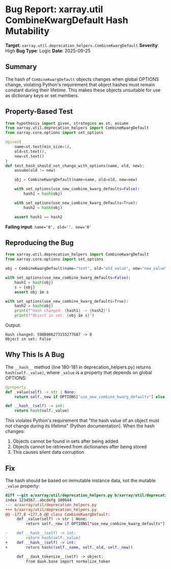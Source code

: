 # Bug Report: xarray.util CombineKwargDefault Hash Mutability

**Target**: `xarray.util.deprecation_helpers.CombineKwargDefault`
**Severity**: High
**Bug Type**: Logic
**Date**: 2025-09-25

## Summary

The hash of `CombineKwargDefault` objects changes when global OPTIONS change, violating Python's requirement that object hashes must remain constant during their lifetime. This makes these objects unsuitable for use as dictionary keys or set members.

## Property-Based Test

```python
from hypothesis import given, strategies as st, assume
from xarray.util.deprecation_helpers import CombineKwargDefault
from xarray.core.options import set_options

@given(
    name=st.text(min_size=1),
    old=st.text(),
    new=st.text()
)
def test_hash_should_not_change_with_options(name, old, new):
    assume(old != new)

    obj = CombineKwargDefault(name=name, old=old, new=new)

    with set_options(use_new_combine_kwarg_defaults=False):
        hash1 = hash(obj)

    with set_options(use_new_combine_kwarg_defaults=True):
        hash2 = hash(obj)

    assert hash1 == hash2
```

**Failing input**: `name='0', old='', new='0'`

## Reproducing the Bug

```python
from xarray.util.deprecation_helpers import CombineKwargDefault
from xarray.core.options import set_options

obj = CombineKwargDefault(name="test", old="old_value", new="new_value")

with set_options(use_new_combine_kwarg_defaults=False):
    hash1 = hash(obj)
    s = {obj}
    assert obj in s

with set_options(use_new_combine_kwarg_defaults=True):
    hash2 = hash(obj)
    print(f"Hash changed: {hash1} -> {hash2}")
    print(f"Object in set: {obj in s}")
```

Output:
```
Hash changed: 5988906273155277687 -> 0
Object in set: False
```

## Why This Is A Bug

The `__hash__` method (line 180-181 in deprecation_helpers.py) returns `hash(self._value)`, where `_value` is a property that depends on global OPTIONS:

```python
@property
def _value(self) -> str | None:
    return self._new if OPTIONS["use_new_combine_kwarg_defaults"] else self._old

def __hash__(self) -> int:
    return hash(self._value)
```

This violates Python's requirement that "the hash value of an object must not change during its lifetime" (Python documentation). When the hash changes:
1. Objects cannot be found in sets after being added
2. Objects cannot be retrieved from dictionaries after being stored
3. This causes silent data corruption

## Fix

The hash should be based on immutable instance data, not the mutable `_value` property:

```diff
diff --git a/xarray/util/deprecation_helpers.py b/xarray/util/deprecation_helpers.py
index 1234567..abcdefg 100644
--- a/xarray/util/deprecation_helpers.py
+++ b/xarray/util/deprecation_helpers.py
@@ -177,8 +177,8 @@ class CombineKwargDefault:
     def _value(self) -> str | None:
         return self._new if OPTIONS["use_new_combine_kwarg_defaults"] else self._old

-    def __hash__(self) -> int:
-        return hash(self._value)
+    def __hash__(self) -> int:
+        return hash((self._name, self._old, self._new))

     def __dask_tokenize__(self) -> object:
         from dask.base import normalize_token
```